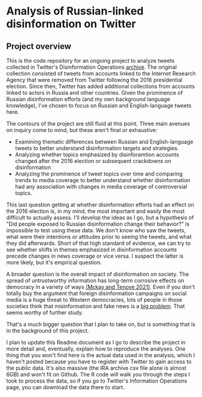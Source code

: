 # Analysis of Russian-linked disinformation on Twitter

## Project overview
This is the code repository for an ongoing project to analyze tweets collected in Twitter's Disinformation Operations [archive](https://transparency.twitter.com/en/reports/information-operations.html). The original collection consisted of tweets from accounts linked to the Internet Research Agency that were removed from Twitter following the 2016 presidential election. Since then, Twitter has added additional collections from accounts linked to actors in Russia and other countries. Given the prominence of Russian disinformation efforts (and my own background language knowledge), I've chosen to focus on Russian and English-language tweets here.

The contours of the project are still fluid at this point. Three main avenues on inquiry come to mind, but these aren't final or exhaustive:
* Examining thematic differences between Russian and English-language tweets to better understand disinformation targets and strategies.
*  Analyzing whether topics emphasized by disinforamtion accounts changed after the 2016 election or subsequent crackdowns on disinformation
*  Analyzing the prominence of tweet topics over time and comparing trends to media coverage to better understand whether disinformation had any association with changes in media coverage of controversial topics.  

This last question getting at whether disinformation efforts had an effect on the 2016 election is, in my mind, the most important and easily the most difficult to actually assess. I'll develop the ideas as I go, but a hypothesis of "Did people exposed to Russian disinformation change their behavior?" is impossible to test using these data. We don't know who saw the tweets, what were their intentions or attitudes prior to seeing the tweets, and what they did afterwards. Short of that high standard of evidence, we can try to see whether shifts in themes emphasized in disinformation accounts precede changes in news coverage or vice versa. I suspect the latter is more likely, but it's empirical question.

A broader question is the overall impact of disinformation on society. The spread of untrustworthy information has long-term corrosive effects on democracy in a variety of ways [(Mckay and Tenove 2021)](https://drive.google.com/file/d/12tXzEvYcV6HkiL7KCVJt0CeOPjaUgFiI/view). Even if you don't totally buy the argument that foreign disinformation campaigns on social media is a huge threat to Western democracies, lots of people in those societies think that misinformation and fake news is a [big problem](https://www.pewresearch.org/journalism/2019/06/05/many-americans-say-made-up-news-is-a-critical-problem-that-needs-to-be-fixed/). That seems worthy of further study.

That's a much bigger question that I plan to take on, but is something that is in the background of this project. 

I plan to update this Readme document as I go to describe the project in more detail and, eventually, explain how to reproduce the analyses. One thing that you won't find here is the actual data used in the analysis, which I haven't posted because you have to register with Twitter to gain access to the public data. It's also massive (the IRA archive csv file alone is almost 6GB) and won't fit on Github. The R code will walk you through the steps I took to process the data, so if you go to Twitter's Information Operations page, you can download the data there to start.  